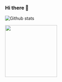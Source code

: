 ### Hi there 👋

![Github stats](https://github-readme-stats.vercel.app/api?username=Besij)

<img src="https://www.python.org/static/img/python-logo@2x.png" width="170">
